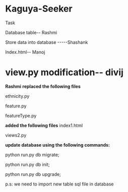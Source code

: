 # Kaguya-Seeker

Task

Database table-- Rashmi 

Store data into database -----Shashank 

Index.html-- Manoj

view.py modification-- divij
========
**Rashmi**
**replaced the following files**

ethnicity.py

feature.py

featureType.py

**added the following files**
index1.html

views2.py

**update database using the following commands:**


python run.py db migrate;


python run.py db init;


python run.py db upgrade;



p.s: we need to import new table sql file in database
